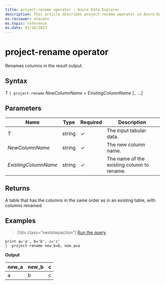 ```yaml
---
title: project-rename operator - Azure Data Explorer
description: This article describes project-rename operator in Azure Data Explorer.
ms.reviewer: alexans
ms.topic: reference
ms.date: 01/16/2023
---
```

# project-rename operator

Renames columns in the result output.

## Syntax

*T* `| project-rename` *NewColumnName* = *ExistingColumnName* [`,` ...]

## Parameters

| Name | Type | Required | Description |
|--|--|--|--|
| *T* | string | &check; | The input tabular data.|
| *NewColumnName* | string | &check; | The new column name.|
| *ExistingColumnName* | string | &check; | The name of the existing column to rename.|

## Returns

A table that has the columns in the same order as in an existing table, with columns renamed.

## Examples

> [!div class="nextstepaction"]
> <a href="https://dataexplorer.azure.com/clusters/help/databases/Samples?query=H4sIAAAAAAAAAysoyswrUUi0VU9U11FIslVPAlLJturJ6rxcNQoFRflZqcklukWpeYm5qQp5qeXxSbZJOmBGom0iALIWMhk8AAAA" target="_blank">Run the query</a>

```kusto
print a='a', b='b', c='c'
|  project-rename new_b=b, new_a=a
```

**Output**

|new_a|new_b|c|
|---|---|---|
|a|b|c|
